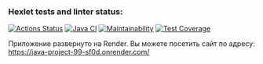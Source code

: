 ### Hexlet tests and linter status:
[![Actions Status](https://github.com/AleksKen/java-project-99/actions/workflows/hexlet-check.yml/badge.svg)](https://github.com/AleksKen/java-project-99/actions)
[![Java CI](https://github.com/AleksKen/java-project-99/actions/workflows/my-check.yml/badge.svg)](https://github.com/AleksKen/java-project-99/actions/workflows/my-check.yml)
[![Maintainability](https://api.codeclimate.com/v1/badges/7991756aac522265e401/maintainability)](https://codeclimate.com/github/AleksKen/java-project-99/maintainability)
[![Test Coverage](https://api.codeclimate.com/v1/badges/7991756aac522265e401/test_coverage)](https://codeclimate.com/github/AleksKen/java-project-99/test_coverage)

Приложение развернуто на Render. Вы можете посетить сайт по адресу: https://java-project-99-sf0d.onrender.com/
